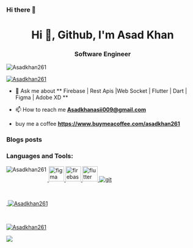 ### Hi there 👋

<h1 align="center">Hi 👋, Github, I'm  Asad Khan</h1>
<h3 align="center">Software Engineer</h3>

<p align="left"> <img src="https://komarev.com/ghpvc/?username=Asadkhan261&label=Profile%20views&color=0e75b6&style=flat" alt="Asadkhan261" /> </p>

<p align="left"> <a href="https://github.com/ryo-ma/github-profile-trophy"><img src="https://github-profile-trophy.vercel.app/?username=Asadkhan261" alt="Asadkhan261" /></a> </p>




- 💬 Ask me about **  Firebase | Rest Apis |Web Socket | Flutter | Dart | Figma | Adobe XD ** 

- 📫 How to reach me **Asadkhanasii009@gmail.com**
- buy me a coffee  **https://www.buymeacoffee.com/asadkhan261**


### Blogs posts
<!-- BLOG-POST-LIST:START -->
<!-- BLOG-POST-LIST:END -->



<h3 align="left">Languages and Tools:</h3>

<p align="left"> 
  <a href="https://developer.android.com" target="_blank"> <img 
  <a href="https://www.figma.com/" target="_blank"> <img src="https://www.vectorlogo.zone/logos/figma/figma-icon.svg" alt="figma" width="40" height="40"/> </a> 
  <a href="https://firebase.google.com/" target="_blank"> <img src="https://www.vectorlogo.zone/logos/firebase/firebase-icon.svg" alt="firebase" width="40" height="40"/> </a> 
  <a href="https://flutter.dev" target="_blank"> <img src="https://www.vectorlogo.zone/logos/flutterio/flutterio-icon.svg" alt="flutter" width="40" height="40"/> </a> <a href="https://git-scm.com/" target="_blank"> <img src="https://www.vectorlogo.zone/logos/git-scm/git-scm-icon.svg" alt="git" 




<p><img align="left" src="https://github-readme-stats.vercel.app/api/top-langs?username=Asadkhan261&show_icons=true&locale=en&layout=compact&langs_count=20" alt="Asadkhan261" /></p><br>

<p>&nbsp;<img align="center" src="https://github-readme-stats.vercel.app/api?username=Asadkhan261&show_icons=true&locale=en&count_private=true" alt="Asadkhan261" /></p><br>

<p><img align="center" src="https://github-readme-streak-stats.herokuapp.com/?user=Asadkhan261&" alt="Asadkhan261" /></p>

![](https://hit.yhype.me/github/profile?user_id=29094408)

